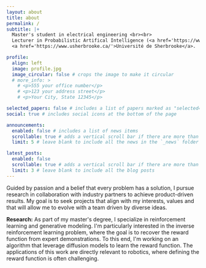 ```yaml
---
layout: about
title: about
permalink: /
subtitle: |+
  Master's student in electrical engineering <br><br>
  Lecturer in Probabilistic Artifical Intelligence (<a href='https://www.usherbrooke.ca/admission/fiches-cours/GEI890/'>GEI890</a>/<a href='https://www.usherbrooke.ca/admission/fiches-cours/GEI895/'>GEI895</a>) <br>
  <a href='https://www.usherbrooke.ca/'>Université de Sherbrooke</a>.

profile:
  align: left
  image: profile.jpg
  image_circular: false # crops the image to make it circular
  # more_info: >
    # <p>555 your office number</p>
    # <p>123 your address street</p>
    # <p>Your City, State 12345</p>

selected_papers: false # includes a list of papers marked as "selected={true}"
social: true # includes social icons at the bottom of the page

announcements:
  enabled: false # includes a list of news items
  scrollable: true # adds a vertical scroll bar if there are more than 3 news items
  limit: 5 # leave blank to include all the news in the `_news` folder

latest_posts:
  enabled: false
  scrollable: true # adds a vertical scroll bar if there are more than 3 new posts items
  limit: 3 # leave blank to include all the blog posts
---
```


Guided by passion and a belief that every problem has a solution, I pursue research in collaboration with industry partners to achieve product-driven results. My goal is to seek projects that align with my interests, values and that will allow me to evolve with a team driven by diverse ideas.

**Research:** As part of my master's degree, I specialize in reinforcement learning and generative modeling. I'm particularly interested in the inverse reinforcement learning problem, where the goal is to recover the reward function from expert demonstrations. To this end, I'm working on an algorithm that leverage diffusion models to learn the reward function. The applications of this work are directly relevant to robotics, where defining the reward function is often challenging.
